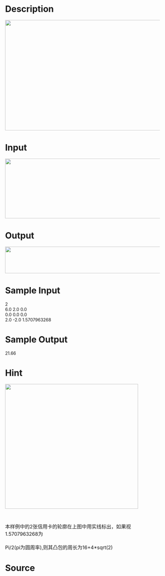 
# Description

<div class="content"><p><img height="360" width="873" alt="" src="/source/bzoj/2829/img/aHR0cHM6Ly9seWRzeS5jb20vSnVkZ2VPbmxpbmUvdXBsb2FkLzIwMTQwMS8xMSg4KS5qcGc=.jpg"/></p></div>

# Input

<div class="content"><p><img height="195" width="857" alt="" src="/source/bzoj/2829/img/aHR0cHM6Ly9seWRzeS5jb20vSnVkZ2VPbmxpbmUvdXBsb2FkLzIwMTQwMS8yMigxOCkuanBn.jpg"/></p></div>

# Output

<div class="content"><p><img height="87" width="853" alt="" src="/source/bzoj/2829/img/aHR0cHM6Ly9seWRzeS5jb20vSnVkZ2VPbmxpbmUvdXBsb2FkLzIwMTQwMS8zMygxKS5qcGc=.jpg"/></p></div>

# Sample Input

<div class="content"><span class="sampledata">2<br/>
6.0 2.0 0.0<br/>
0.0 0.0 0.0<br/>
2.0 -2.0 1.5707963268<br/>
</span></div>

# Sample Output

<div class="content"><span class="sampledata">21.66<br/>
</span></div>

# Hint

<div class="content"><p></p><p><span style="font-size: medium"><img height="407" width="433" alt="" src="/source/bzoj/2829/img/aHR0cHM6Ly9seWRzeS5jb20vSnVkZ2VPbmxpbmUvdXBsb2FkLzIwMTQwMS80NCg2KS5qcGc=.jpg"/></span></p><br/>
<p><span style="font-size: medium">本样例中的2张信用卡的轮廓在上图中用实线标出，如果视1.5707963268为<br/><br/>
Pi/2(pi为圆周率),则其凸包的周长为16+4*sqrt(2)</span></p><p></p></div>

# Source

<div class="content"><p><a href="problemset.php?search="></a></p></div>

